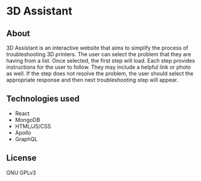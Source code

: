 # 3D Assistant

## About
3D Assistant is an interactive website that aims to simplify the process of troubleshooting 3D printers. The user can select the problem that they are having from a list. Once selected, the first step will load. Each step provides instructions for the user to follow. They may include a helpful link or photo as well. If the step does not resolve the problem, the user should select the appropriate response and then next troubleshooting step will appear. 

## Technologies used
* React
* MongoDB
* HTML/JS/CSS
* Apollo
* GraphQL

## License

GNU GPLv3